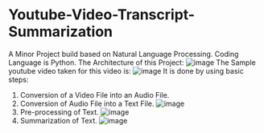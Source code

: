 # Youtube-Video-Transcript-Summarization
A Minor Project build based on Natural Language Processing.
Coding Language is Python.
The Architecture of this Project:
![image](https://github.com/NehaSree19/Youtube-Video-Transcript-Summarization/assets/92450770/e0be9640-fb87-4a0a-abba-cc7e0177990d)
The Sample youtube video taken for this video is:
![image](https://github.com/NehaSree19/Youtube-Video-Transcript-Summarization/assets/92450770/d4485a69-4447-4dc5-8a53-dcb0b41bb2e2)
It is done by using basic steps:
1. Conversion of a Video File into an Audio File.
2. Conversion of Audio File into a Text File.
   ![image](https://github.com/NehaSree19/Youtube-Video-Transcript-Summarization/assets/92450770/200e79c0-c968-4364-9912-f339cc160963)
3. Pre-processing of Text.
   ![image](https://github.com/NehaSree19/Youtube-Video-Transcript-Summarization/assets/92450770/89ea23d3-83a6-41f2-ad2e-98328b333f85)
4. Summarization of Text.
   ![image](https://github.com/NehaSree19/Youtube-Video-Transcript-Summarization/assets/92450770/12f23d68-2fcc-4c54-bcdd-004bf6d4fe01)
